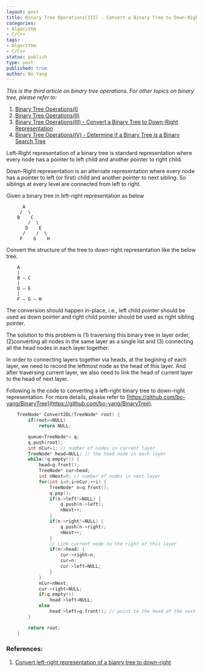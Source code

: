 ```yaml
---
layout: post
title: Binary Tree Operations(III) - Convert a Binary Tree to Down-Right Representation 
categories: 
- Algorithm
- C/C++
tags:
- Algorithm
- C/C++
status: publish
type: post
published: true
author: Bo Yang
---
```

_This is the third article on binary tree operations. For other topics on binary tree, please refer to:_

1. [Binary Tree Operations(I)](http://bo-yang.github.io/2014/05/26/binary-tree-traversal/)
2. [Binary Tree Operations(II)](http://bo-yang.github.io/2014/08/16/binary-tree-ii/)
3. [Binary Tree Operations(III) - Convert a Binary Tree to Down-Right Representation](http://bo-yang.github.io/2014/09/12/binary-tree-iii/)
4. [Binary Tree Operations(IV) - Determine if a Binary Tree is a Binary Search Tree](http://bo-yang.github.io/2014/10/09/is-valid-bst/)

Left-Right representation of a binary tree is standard representation where every node has a pointer to left child and another pointer to right child.

Down-Right representation is an alternate representation where every node has a pointer to left (or first) child and another pointer to next sibling. So siblings at every level are connected from left to right.

Given a binary tree in left-right representation as below

		  A
		 /  \
		B    C
		    /  \
		   D    E
		  /    /  \
		 F    G    H

Convert the structure of the tree to down-right representation like the below tree.

	   	A
	   	|
	   	B – C
	   	|
	   	D — E
	   	|
	   	F — G – H

The conversion should happen in-place, i.e., left child pointer should be used as down pointer and right child pointer should be used as right sibling pointer.

The solution to this problem is (1) traversing this binary tree in layer order, (2)converting all nodes in the same layer as a single list and (3) connecting all the head nodes in each layer together. 

In order to connecting layers together via heads, at the begining of each layer, we need to record the leftmost node as the head of this layer. And after traversing current layer, we also need to link the head of current layer to the head of next layer. 

Following is the code to converting a left-right binary tree to down-right representation. For more details, please refer to [https://github.com/bo-yang/BinaryTree](https://github.com/bo-yang/BinaryTree). 

~~~cpp
	TreeNode* Convert2DL(TreeNode* root) {
		if(root==NULL)
			return NULL;

		queue<TreeNode*> q;
		q.push(root);
		int nCur=1; // number of nodes in current layer
		TreeNode* head=NULL; // the head node in each layer
		while(!q.empty()) {
			head=q.front();
			TreeNode* cur=head;
			int nNext=0; // number of nodes in next layer
			for(int i=0;i<nCur;++i) {
				TreeNode* n=q.front();
				q.pop();
				if(n->left!=NULL) {
					q.push(n->left);
					nNext++;
				}
				if(n->right!=NULL) {
					q.push(n->right);
					nNext++;
				}
				// Link current node to the right of this layer
				if(n!=head) { 
					cur->right=n;
					cur=n;
					cur->left=NULL;
				}
			}
			nCur=nNext;
			cur->right=NULL;
			if(q.empty())
				head->left=NULL;
			else 
				head->left=q.front(); // point to the head of the next layer
		}

		return root;
	}
~~~

### References:

1. [Convert left-right representation of a bianry tree to down-right](http://geeksquiz.com/convert-left-right-representation-bianry-tree-right/)
